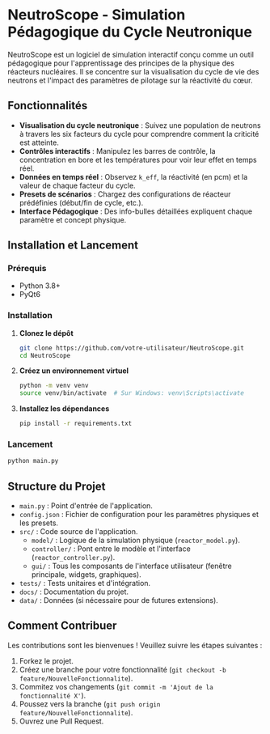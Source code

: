 # NeutroScope - Simulation Pédagogique du Cycle Neutronique

NeutroScope est un logiciel de simulation interactif conçu comme un outil pédagogique pour l'apprentissage des principes de la physique des réacteurs nucléaires. Il se concentre sur la visualisation du cycle de vie des neutrons et l'impact des paramètres de pilotage sur la réactivité du cœur.

## Fonctionnalités

-   **Visualisation du cycle neutronique** : Suivez une population de neutrons à travers les six facteurs du cycle pour comprendre comment la criticité est atteinte.
-   **Contrôles interactifs** : Manipulez les barres de contrôle, la concentration en bore et les températures pour voir leur effet en temps réel.
-   **Données en temps réel** : Observez `k_eff`, la réactivité (en pcm) et la valeur de chaque facteur du cycle.
-   **Presets de scénarios** : Chargez des configurations de réacteur prédéfinies (début/fin de cycle, etc.).
-   **Interface Pédagogique** : Des info-bulles détaillées expliquent chaque paramètre et concept physique.

## Installation et Lancement

### Prérequis

-   Python 3.8+
-   PyQt6

### Installation

1.  **Clonez le dépôt**

    ```bash
    git clone https://github.com/votre-utilisateur/NeutroScope.git
    cd NeutroScope
    ```

2.  **Créez un environnement virtuel**

    ```bash
    python -m venv venv
    source venv/bin/activate  # Sur Windows: venv\Scripts\activate
    ```

3.  **Installez les dépendances**

    ```bash
    pip install -r requirements.txt
    ```

### Lancement

```bash
python main.py
```

## Structure du Projet

-   `main.py` : Point d'entrée de l'application.
-   `config.json` : Fichier de configuration pour les paramètres physiques et les presets.
-   `src/` : Code source de l'application.
    -   `model/` : Logique de la simulation physique (`reactor_model.py`).
    -   `controller/` : Pont entre le modèle et l'interface (`reactor_controller.py`).
    -   `gui/` : Tous les composants de l'interface utilisateur (fenêtre principale, widgets, graphiques).
-   `tests/` : Tests unitaires et d'intégration.
-   `docs/` : Documentation du projet.
-   `data/` : Données (si nécessaire pour de futures extensions).

## Comment Contribuer

Les contributions sont les bienvenues ! Veuillez suivre les étapes suivantes :

1.  Forkez le projet.
2.  Créez une branche pour votre fonctionnalité (`git checkout -b feature/NouvelleFonctionnalite`).
3.  Commitez vos changements (`git commit -m 'Ajout de la fonctionnalité X'`).
4.  Poussez vers la branche (`git push origin feature/NouvelleFonctionnalite`).
5.  Ouvrez une Pull Request.
